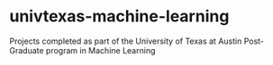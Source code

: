 # univtexas-machine-learning

Projects completed as part of the University of Texas at Austin Post-Graduate program in Machine Learning
